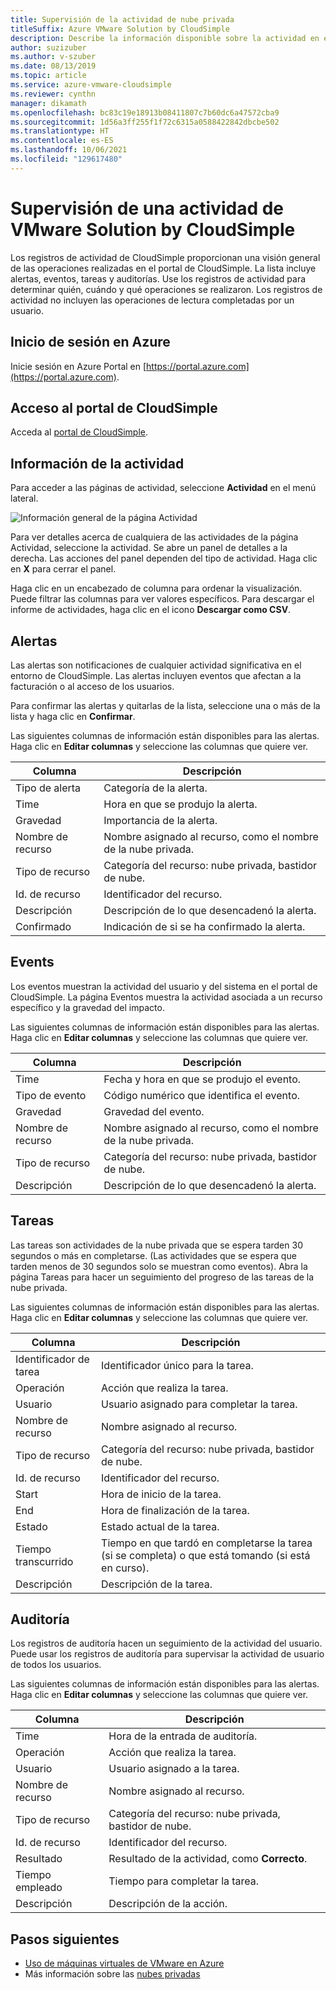```yaml
---
title: Supervisión de la actividad de nube privada
titleSuffix: Azure VMware Solution by CloudSimple
description: Describe la información disponible sobre la actividad en el entorno de Azure VMware Solution by CloudSimple, incluidas alertas, eventos, tareas y auditorías.
author: suzizuber
ms.author: v-szuber
ms.date: 08/13/2019
ms.topic: article
ms.service: azure-vmware-cloudsimple
ms.reviewer: cynthn
manager: dikamath
ms.openlocfilehash: bc83c19e18913b08411807c7b60dc6a47572cba9
ms.sourcegitcommit: 1d56a3ff255f1f72c6315a0588422842dbcbe502
ms.translationtype: HT
ms.contentlocale: es-ES
ms.lasthandoff: 10/06/2021
ms.locfileid: "129617480"
---
```

# <a name="monitor-vmware-solution-by-cloudsimple-activity"></a>Supervisión de una actividad de VMware Solution by CloudSimple

Los registros de actividad de CloudSimple proporcionan una visión general de las operaciones realizadas en el portal de CloudSimple.  La lista incluye alertas, eventos, tareas y auditorías.  Use los registros de actividad para determinar quién, cuándo y qué operaciones se realizaron.  Los registros de actividad no incluyen las operaciones de lectura completadas por un usuario.

## <a name="sign-in-to-azure"></a>Inicio de sesión en Azure

Inicie sesión en Azure Portal en [https://portal.azure.com](https://portal.azure.com).

## <a name="access-the-cloudsimple-portal"></a>Acceso al portal de CloudSimple

Acceda al [portal de CloudSimple](access-cloudsimple-portal.md).

## <a name="activity-information"></a>Información de la actividad

Para acceder a las páginas de actividad, seleccione **Actividad** en el menú lateral.

![Información general de la página Actividad](media/activity-page-overview.png)

Para ver detalles acerca de cualquiera de las actividades de la página Actividad, seleccione la actividad. Se abre un panel de detalles a la derecha. Las acciones del panel dependen del tipo de actividad. Haga clic en **X** para cerrar el panel.

Haga clic en un encabezado de columna para ordenar la visualización.  Puede filtrar las columnas para ver valores específicos.  Para descargar el informe de actividades, haga clic en el icono **Descargar como CSV**.

## <a name="alerts"></a>Alertas

Las alertas son notificaciones de cualquier actividad significativa en el entorno de CloudSimple.  Las alertas incluyen eventos que afectan a la facturación o al acceso de los usuarios.

Para confirmar las alertas y quitarlas de la lista, seleccione una o más de la lista y haga clic en **Confirmar**.

Las siguientes columnas de información están disponibles para las alertas. Haga clic en **Editar columnas** y seleccione las columnas que quiere ver.

| Columna | Descripción |
------------ | ------------- |
| Tipo de alerta | Categoría de la alerta.|
| Time | Hora en que se produjo la alerta. |
| Gravedad | Importancia de la alerta.|
| Nombre de recurso | Nombre asignado al recurso, como el nombre de la nube privada. |
| Tipo de recurso | Categoría del recurso: nube privada, bastidor de nube. |
| Id. de recurso | Identificador del recurso. |
| Descripción | Descripción de lo que desencadenó la alerta. |
| Confirmado | Indicación de si se ha confirmado la alerta. |

## <a name="events"></a>Events

Los eventos muestran la actividad del usuario y del sistema en el portal de CloudSimple. La página Eventos muestra la actividad asociada a un recurso específico y la gravedad del impacto.

Las siguientes columnas de información están disponibles para las alertas. Haga clic en **Editar columnas** y seleccione las columnas que quiere ver.

| Columna | Descripción |
------------ | ------------- |
| Time | Fecha y hora en que se produjo el evento. |
| Tipo de evento | Código numérico que identifica el evento. |
| Gravedad | Gravedad del evento.|
| Nombre de recurso | Nombre asignado al recurso, como el nombre de la nube privada. |
| Tipo de recurso | Categoría del recurso: nube privada, bastidor de nube. |
| Descripción | Descripción de lo que desencadenó la alerta. |

## <a name="tasks"></a>Tareas

Las tareas son actividades de la nube privada que se espera tarden 30 segundos o más en completarse. (Las actividades que se espera que tarden menos de 30 segundos solo se muestran como eventos). Abra la página Tareas para hacer un seguimiento del progreso de las tareas de la nube privada.

Las siguientes columnas de información están disponibles para las alertas. Haga clic en **Editar columnas** y seleccione las columnas que quiere ver.

| Columna | Descripción |
------------ | ------------- |
| Identificador de tarea | Identificador único para la tarea. |
| Operación | Acción que realiza la tarea. |
| Usuario | Usuario asignado para completar la tarea. |
| Nombre de recurso | Nombre asignado al recurso. |
| Tipo de recurso | Categoría del recurso: nube privada, bastidor de nube. |
| Id. de recurso | Identificador del recurso. |
| Start | Hora de inicio de la tarea. |
| End | Hora de finalización de la tarea. |
| Estado | Estado actual de la tarea. |
| Tiempo transcurrido | Tiempo en que tardó en completarse la tarea (si se completa) o que está tomando (si está en curso). |
| Descripción | Descripción de la tarea. |

## <a name="audit"></a>Auditoría

Los registros de auditoría hacen un seguimiento de la actividad del usuario. Puede usar los registros de auditoría para supervisar la actividad de usuario de todos los usuarios.

Las siguientes columnas de información están disponibles para las alertas. Haga clic en **Editar columnas** y seleccione las columnas que quiere ver.

| Columna | Descripción |
------------ | ------------- |
| Time | Hora de la entrada de auditoría. |
| Operación | Acción que realiza la tarea. |
| Usuario | Usuario asignado a la tarea. |
| Nombre de recurso | Nombre asignado al recurso. |
| Tipo de recurso | Categoría del recurso: nube privada, bastidor de nube. |
| Id. de recurso | Identificador del recurso. |
| Resultado | Resultado de la actividad, como **Correcto**. |
| Tiempo empleado | Tiempo para completar la tarea. |
| Descripción | Descripción de la acción. |

## <a name="next-steps"></a>Pasos siguientes

* [Uso de máquinas virtuales de VMware en Azure](quickstart-create-vmware-virtual-machine.md)
* Más información sobre las [nubes privadas](cloudsimple-private-cloud.md)
